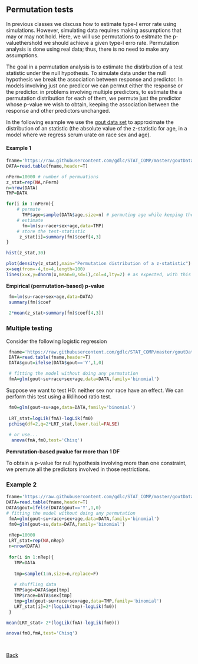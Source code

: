 ## Permutation tests

In previous classes we discuss how to estimate type-I error rate using simulations. 
However, simulating data requires making assumptions that may or may not hold. Here, we will use permutations to esitmate the p-valuethershold we should achieve a given type-I erro rate. Permutation analysis is done using real data; thus, there is no need to make any assumptions.

The goal in a permutation analysis is to estimate the distirbution of a test statistic under the null hypothesis. To simulate data under the null hypothesis we break the association between response and predictor. In models involving just one predicor we can permut either the response or the predictor. in problems involving multiple predictors, to estimate the a permutation distribution for each of them, we permute just the predictor whose p-value we wish to obtain, keeping the association between the response and other predictors unchanged.

In the following example we use the [gout data set](https://github.com/gdlc/STAT_COMP/blob/master/goutData.txt) to approximate the distribution of an statistic (the absolute value of the z-statistic for age, in a model where we regress serum urate on race sex and age).

#### Example 1
```r
fname='https://raw.githubusercontent.com/gdlc/STAT_COMP/master/goutData.txt'
DATA=read.table(fname,header=T)

nPerm=10000 # number of permuations
z_stat=rep(NA,nPerm)
n=nrow(DATA)
TMP=DATA

for(i in 1:nPerm){
	# permute
	  TMP$age=sample(DATA$age,size=n) # permuting age while keeping the other variables un-touched.
	# estimate
	  fm=lm(su~race+sex+age,data=TMP)	  
	# store the test-statistic
	 z_stat[i]=summary(fm)$coef[4,3]
}

hist(z_stat,30)

plot(density(z_stat),main="Permutation distribution of a z-statistic")
x=seq(from=-4,to=4,length=100)
lines(x=x,y=dnorm(x,mean=0,sd=1),col=4,lty=2) # as expected, with this sample size, the z-statistic follows approximately a N(0,1)

```

**Empirical (permutation-based) p-value**

```r
 fm=lm(su~race+sex+age,data=DATA)
 summary(fm)$coef
 
 2*mean(z_stat>summary(fm)$coef[4,3])
```

### Multiple testing

Consider the following logistic regression

```r
 fname='https://raw.githubusercontent.com/gdlc/STAT_COMP/master/goutData.txt'
 DATA=read.table(fname,header=T)
 DATA$gout=ifelse(DATA$gout=='Y',1,0)

 # fitting the model without doing any permutation
 fmA=glm(gout~su+race+sex+age,data=DATA,family='binomial')
```

Suppose we want to test H0: neither sex nor race have an effect. We can perform this test using a liklihood ratio test.

```r
 fm0=glm(gout~su+age,data=DATA,family='binomial')
  
 LRT_stat=logLik(fmA)-logLik(fm0)
 pchisq(df=2,q=2*LRT_stat,lower.tail=FALSE)
  
 # or use...
  anova(fmA,fm0,test='Chisq')
```

**Pemrutation-based pvalue for more than 1 DF**

To obtain a p-value for null hypothesis involving more than one constraint, we premute all the predictors involved in those restrictions.

### Example 2
```r
fname='https://raw.githubusercontent.com/gdlc/STAT_COMP/master/goutData.txt'
DATA=read.table(fname,header=T)
DATA$gout=ifelse(DATA$gout=='Y',1,0)
# fitting the model without doing any permutation
 fmA=glm(gout~su+race+sex+age,data=DATA,family='binomial')
 fm0=glm(gout~su,data=DATA,family='binomial')
 
 nRep=10000
 LRT_stat=rep(NA,nRep)
 n=nrow(DATA)
 
 for(i in 1:nRep){
   TMP=DATA
   
   tmp=sample(1:n,size=n,replace=F)
   
   # shuffling data
   TMP$age=DATA$age[tmp]
   TMP$race=DATA$sex[tmp]   
   tmp=glm(gout~su+race+sex+age,data=TMP,family='binomial')
   LRT_stat[i]=2*(logLik(tmp)-logLik(fm0))
 }

mean(LRT_stat> 2*(logLik(fmA)-logLik(fm0)))

anova(fm0,fmA,test='Chisq')

 
```

[Back](https://github.com/gdlc/STAT_COMP/)
